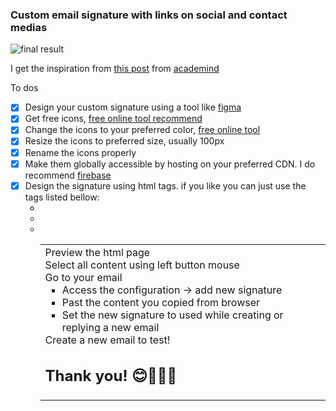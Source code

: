 ### Custom email signature with links on social and contact medias
![final result](/assets/images/final-result.png)

I get the inspiration from [this post](https://academind.com/learn/css/build-a-custom-email-signature/) from [academind](https://academind.com/)

To dos 
- [x] Design your custom signature using a tool like [figma](https://www.figma.com/)
- [x] Get free icons, [free online tool recommend](https://uxwing.com/)
- [x] Change the icons to your preferred color, [free online tool](https://onlinepngtools.com/change-png-color#:~:text=World's%20simplest%20online%20Portable%20Network,new%20colors%20on%20the%20right.)
- [x] Resize the icons to preferred size, usually 100px
- [x] Rename the icons properly 
- [x] Make them globally accessible by hosting on your preferred CDN. I do recommend [firebase](https://console.firebase.google.com/)
- [x] Design the signature using html tags. if you like you can just use the tags listed bellow:
    * <table>
    * <tbody>
    * <tr>
    * <td>
- [x] Preview the html page
- [x] Select all content using left button mouse
- [x] Go to your email
    * Access the configuration -> add new signature 
    * Past the content you copied from browser
    * Set the new signature to used while creating or replying a new email
- [x] Create a new email to test!

## Thank you! 😊🙏🏿💪
